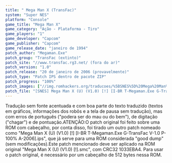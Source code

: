 ```yaml
---
title: " Mega Man X (TransFac)"
system: "Super NES"
platform: "Console"
game_title: "Mega Man X"
game_category: "Ação - Plataforma - Tiro"
game_players: "1"
game_developer: "Capcom"
game_publisher: "Capcom"
game_release_date: "janeiro de 1994"
patch_author: "Megaman.Exe"
patch_group: "TransFac (extinto)"
patch_site: "//www.transfac.rg3.net/ (fora do ar)"
patch_version: "1.0"
patch_release: "20 de janeiro de 2006 (provavelmente)"
patch_type: "Patch IPS dentro de pacote ZIP"
patch_progress: "100%"
patch_images: ["//img.romhackers.org/traducoes/%5BSNES%5D%20Mega%20Man%20X%20-%201.png","//img.romhackers.org/traducoes/%5BSNES%5D%20Mega%20Man%20X%20-%20TransFac%20-%202.png","//img.romhackers.org/traducoes/%5BSNES%5D%20Mega%20Man%20X%20-%20TransFac%20-%203.png"]
patch_file: "[SNES] Mega Man X (U) (V1.0) [!] [I-BR T-Megaman.Exe G-TransFac V-1.0 P-100% A-2006].zip"
---
```

Tradução sem fonte acentuada e com boa parte do texto traduzido (textos em gráficos, informações dos robôs e a tela de pausa sem tradução), mas com erros de português ("podera ser do mau ou do bem"), de digitação ("chagar") e de pontuação.ATENÇÃO:O patch original foi feito sobre uma ROM com cabeçalho, por conta disso, foi tirado um outro patch nomeado como "Mega Man X (U) (V1.0) [!] [I-BR T-Megaman.Exe G-TransFac V-1.0 P-100% A-2006].ips", que já serve para uma ROM considerada "good dump" (sem modificações).Este patch mencionado deve ser aplicado na ROM original "Mega Man X (U) (V1.0) [!].smc", com CRC32 1033EBA4. Para usar o patch original, é necessário por um cabeçalho de 512 bytes nessa ROM.